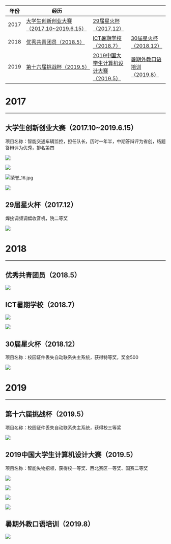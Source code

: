 |年份|经历|||
|------|------|------|------|
|2017|[大学生创新创业大赛（2017.10~2019.6.15）](https://github.com/ljgithub669/me/blob/master/README.md#%E5%A4%A7%E5%AD%A6%E7%94%9F%E5%88%9B%E6%96%B0%E5%88%9B%E4%B8%9A%E5%A4%A7%E8%B5%9B2017102019615)|[29届星火杯（2017.12）](https://github.com/ljgithub669/me/blob/master/README.md#29%E5%B1%8A%E6%98%9F%E7%81%AB%E6%9D%AF201712)|
|2018|[优秀共青团员（2018.5）](https://github.com/ljgithub669/me/blob/master/README.md#%E4%BC%98%E7%A7%80%E5%85%B1%E9%9D%92%E5%9B%A2%E5%91%9820185)|[ICT暑期学校（2018.7）](https://github.com/ljgithub669/me/blob/master/README.md#ict%E6%9A%91%E6%9C%9F%E5%AD%A6%E6%A0%A120187)|[30届星火杯（2018.12）](https://github.com/ljgithub669/me/blob/master/README.md#30%E5%B1%8A%E6%98%9F%E7%81%AB%E6%9D%AF201812)|
|2019|[第十六届挑战杯（2019.5）](https://github.com/ljgithub669/me/blob/master/README.md#%E7%AC%AC%E5%8D%81%E5%85%AD%E5%B1%8A%E6%8C%91%E6%88%98%E6%9D%AF20195)|[2019中国大学生计算机设计大赛（2019.5）](https://github.com/ljgithub669/me/blob/master/README.md#2019%E4%B8%AD%E5%9B%BD%E5%A4%A7%E5%AD%A6%E7%94%9F%E8%AE%A1%E7%AE%97%E6%9C%BA%E8%AE%BE%E8%AE%A1%E5%A4%A7%E8%B5%9B20195)|[暑期外教口语培训（2019.8）](https://github.com/ljgithub669/me/blob/master/README.md#%E6%9A%91%E6%9C%9F%E5%A4%96%E6%95%99%E5%8F%A3%E8%AF%AD%E5%9F%B9%E8%AE%AD20198)|

# 2017
-----

## 大学生创新创业大赛（2017.10~2019.6.15）

项目名称：智能交通车辆监控，担任队长，历时一年半，中期答辩评为省创，结题答辩评为优秀，排名第四

![](http://ww1.sinaimg.cn/large/006YKa8tly1g6c533htm4j31110gvwjy.jpg)

![](http://ww1.sinaimg.cn/large/006YKa8tly1g6c5339yvkj31150g9wju.jpg)

![荣誉_16.jpg](http://ww1.sinaimg.cn/large/006YKa8tly1g6s3n652llj31go11k76h.jpg)

![](http://ww1.sinaimg.cn/large/006YKa8tly1g6c57qekmcj30mu0h5x56.jpg)

## 29届星火杯（2017.12）

焊接调频调幅收音机，院二等奖

![](http://ww1.sinaimg.cn/large/006YKa8tly1g6c5fb8yhdj31vs1c44ck.jpg)

# 2018
-----

## 优秀共青团员（2018.5）

![](http://ww1.sinaimg.cn/large/006YKa8tly1g6c60zfvc6j31sn18wk2l.jpg)

## ICT暑期学校（2018.7）

![](http://ww1.sinaimg.cn/large/006YKa8tly1g6c5hoiakvj31681osdkh.jpg)

![](http://ww1.sinaimg.cn/large/006YKa8tly1g6c69tjxv8j30sg0izdle.jpg)

## 30届星火杯（2018.12）

项目名称：校园证件丢失自动联系失主系统，获得特等奖，奖金500

![](http://ww1.sinaimg.cn/large/006YKa8tly1g6c5kf563dj31g41180vx.jpg)

# 2019
------

## 第十六届挑战杯（2019.5）

项目名称：校园证件丢失自动联系失主系统，获得校三等奖

![](http://ww1.sinaimg.cn/large/006YKa8tly1g6c5q7sqeqj31ss1bgdk2.jpg)

## 2019中国大学生计算机设计大赛（2019.5）

项目名称：智能失物招领，获得校一等奖、西北赛区一等奖、国赛二等奖

![](http://ww1.sinaimg.cn/large/006YKa8tly1g6c5tlry2xj31tc1a4n2f.jpg)

![](http://ww1.sinaimg.cn/large/006YKa8tly1g6c5ucw9g6j31fk10gtg2.jpg)

![](http://ww1.sinaimg.cn/large/006YKa8tly1g6c5wlm639j31hb0u0gvy.jpg)

![](http://ww1.sinaimg.cn/large/006YKa8tly1g6c5x3r0ejj31400u0whw.jpg)

## 暑期外教口语培训（2019.8）

![](http://ww1.sinaimg.cn/large/006YKa8tly1g6c661bcw0j30po0h4x6l.jpg)

